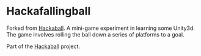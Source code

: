 # Hackafallingball

Forked from [Hackaball](https://github.com/bosshack/hackaball).  A mini-game experiment in learning some Unity3d.  The game involves rolling the ball down a series of platforms to a goal.

Part of the [Hackaball](https://github.com/bosshack/hackaball) project.
